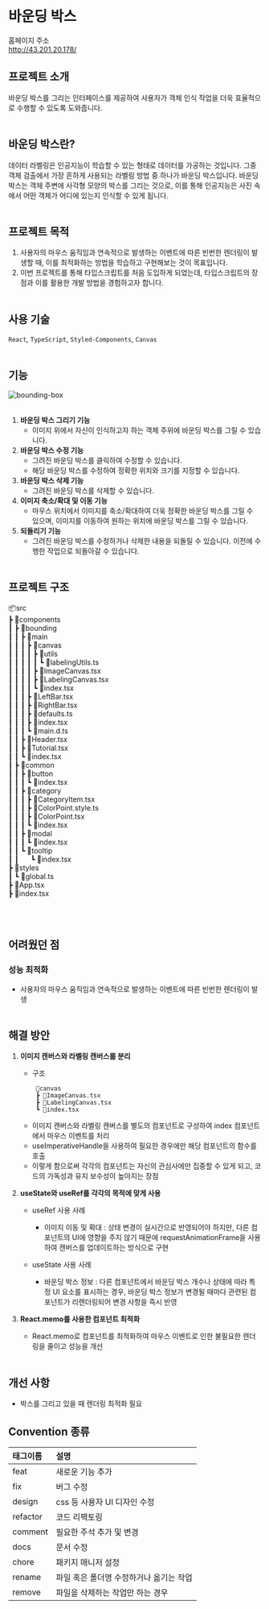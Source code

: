 # 바운딩 박스

홈페이지 주소  
<http://43.201.20.178/>

## 프로젝트 소개

바운딩 박스를 그리는 인터페이스를 제공하여 사용자가 객체 인식 작업을 더욱 효율적으로 수행할 수 있도록 도와줍니다.
<br/><br/>

## 바운딩 박스란?

데이터 라벨링은 인공지능이 학습할 수 있는 형태로 데이터를 가공하는 것입니다. 그중 객체 검출에서 가장 흔하게 사용되는 라벨링 방법 중 하나가 바운딩 박스입니다. 바운딩 박스는 객체 주변에 사각형 모양의 박스를 그리는 것으로, 이를 통해 인공지능은 사진 속에서 어떤 객체가 어디에 있는지 인식할 수 있게 됩니다.
<br/><br/>

## 프로젝트 목적

1. 사용자의 마우스 움직임과 연속적으로 발생하는 이벤트에 따른 빈번한 렌더링이 발생할 때, 이를 최적화하는 방법을 학습하고 구현해보는 것이 목표입니다.
2. 이번 프로젝트를 통해 타입스크립트를 처음 도입하게 되었는데, 타입스크립트의 장점과 이를 활용한 개발 방법을 경험하고자 합니다.
   <br/><br/>

## 사용 기술

`React`, `TypeScript`, `Styled-Components`, `Canvas`
<br/><br/>

## 기능

![bounding-box](https://user-images.githubusercontent.com/78075709/228297892-c5b5ea0f-75b4-4c2e-bc8c-40821a59aa6a.png)
<br/><br/>

1. **바운딩 박스 그리기 기능**
    - 이미지 위에서 자신이 인식하고자 하는 객체 주위에 바운딩 박스를 그릴 수 있습니다.
2. **바운딩 박스 수정 기능**
    - 그려진 바운딩 박스를 클릭하여 수정할 수 있습니다.
    - 해당 바운딩 박스를 수정하여 정확한 위치와 크기를 지정할 수 있습니다.
3. **바운딩 박스 삭제 기능**
    - 그려진 바운딩 박스를 삭제할 수 있습니다.
4. **이미지 축소/확대 및 이동 기능**
    - 마우스 위치에서 이미지를 축소/확대하여 더욱 정확한 바운딩 박스를 그릴 수 있으며, 이미지를 이동하여 원하는 위치에 바운딩 박스를 그릴 수 있습니다.
5. **되돌리기 기능**
    - 그려진 바운딩 박스를 수정하거나 삭제한 내용을 되돌릴 수 있습니다. 이전에 수행한 작업으로 되돌아갈 수 있습니다.
      <br/><br/>

## 프로젝트 구조

📦src  
 ┣ 📂components  
 ┃ ┣ 📂bounding  
 ┃ ┃ ┣ 📂main  
 ┃ ┃ ┃ ┣ 📂canvas  
 ┃ ┃ ┃ ┃ ┣ 📂utils  
 ┃ ┃ ┃ ┃ ┃ ┗ 📜labelingUtils.ts  
 ┃ ┃ ┃ ┃ ┣ 📜ImageCanvas.tsx  
 ┃ ┃ ┃ ┃ ┣ 📜LabelingCanvas.tsx  
 ┃ ┃ ┃ ┃ ┗ 📜index.tsx  
 ┃ ┃ ┃ ┣ 📜LeftBar.tsx  
 ┃ ┃ ┃ ┣ 📜RightBar.tsx  
 ┃ ┃ ┃ ┣ 📜defaults.ts  
 ┃ ┃ ┃ ┣ 📜index.tsx  
 ┃ ┃ ┃ ┗ 📜main.d.ts  
 ┃ ┃ ┣ 📜Header.tsx  
 ┃ ┃ ┣ 📜Tutorial.tsx  
 ┃ ┃ ┗ 📜index.tsx  
 ┃ ┣ 📂common  
 ┃ ┃ ┣ 📂button  
 ┃ ┃ ┃ ┗ 📜index.tsx  
 ┃ ┃ ┣ 📂category  
 ┃ ┃ ┃ ┣ 📜CategoryItem.tsx  
 ┃ ┃ ┃ ┣ 📜ColorPoint.style.ts  
 ┃ ┃ ┃ ┣ 📜ColorPoint.tsx  
 ┃ ┃ ┃ ┗ 📜index.tsx  
 ┃ ┃ ┣ 📂modal  
 ┃ ┃ ┃ ┗ 📜index.tsx  
 ┃ ┃ ┗ 📂tooltip  
 ┃ ┃&nbsp;&nbsp;&nbsp;&nbsp;&nbsp;&nbsp;┗ 📜index.tsx  
 ┣ 📂styles  
 ┃ ┗ 📜global.ts  
 ┣ 📜App.tsx  
 ┣ 📜index.tsx

<br/><br/>

## 어려웠던 점

### 성능 최적화

-   사용자의 마우스 움직임과 연속적으로 발생하는 이벤트에 따른 빈번한 렌더링이 발생
    <br/><br/>

## 해결 방안

1. **이미지 캔버스와 라벨링 캔버스를 분리**
    - 구조
        ```
         📂canvas
         ┣ 📜ImageCanvas.tsx
         ┣ 📜LabelingCanvas.tsx
         ┗ 📜index.tsx
        ```
    - 이미지 캔버스와 라벨링 캔버스를 별도의 컴포넌트로 구성하여 index 컴포넌트에서 마우스 이벤트를 처리
    - useImperativeHandle을 사용하여 필요한 경우에만 해당 컴포넌트의 함수를 호출
    - 이렇게 함으로써 각각의 컴포넌트는 자신의 관심사에만 집중할 수 있게 되고, 코드의 가독성과 유지 보수성이 높아지는 장점
2. **useState와 useRef를 각각의 목적에 맞게 사용**

    - useRef 사용 사례

        - 이미지 이동 및 확대 : 상태 변경이 실시간으로 반영되어야 하지만, 다른 컴포넌트의 UI에 영향을 주지 않기 때문에 requestAnimationFrame을 사용하여 캔버스를 업데이트하는 방식으로 구현

    - useState 사용 사례
        - 바운딩 박스 정보 : 다른 컴포넌트에서 바운딩 박스 개수나 상태에 따라 특정 UI 요소를 표시하는 경우, 바운딩 박스 정보가 변경될 때마다 관련된 컴포넌트가 리렌더링되어 변경 사항을 즉시 반영

3. **React.memo를 사용한 컴포넌트 최적화**
    - React.memo로 컴포넌트를 최적화하여 마우스 이벤트로 인한 불필요한 렌더링을 줄이고 성능을 개선
      <br/><br/>

## 개선 사항

-   박스를 그리고 있을 때 렌더링 최적화 필요

## Convention 종류

| 태그이름 | 설명                                    |
| :------- | :-------------------------------------- |
| feat     | 새로운 기능 추가                        |
| fix      | 버그 수정                               |
| design   | css 등 사용자 UI 디자인 수정            |
| refactor | 코드 리팩토링                           |
| comment  | 필요한 주석 추가 및 변경                |
| docs     | 문서 수정                               |
| chore    | 패키지 매니저 설정                      |
| rename   | 파일 혹은 폴더명 수정하거나 옮기는 작업 |
| remove   | 파일을 삭제하는 작업만 하는 경우        |
